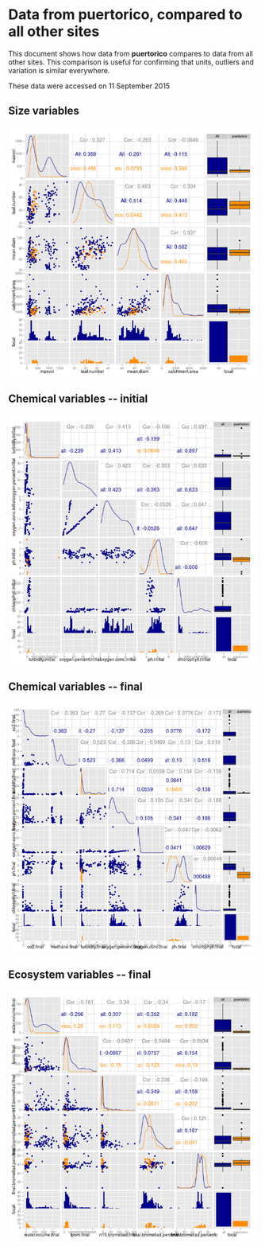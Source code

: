 # Data from puertorico, compared to all other sites

This document shows how data from **puertorico** compares to data from all other sites. This comparison is useful for confirming that units, outliers and variation is similar everywhere.

These data were accessed on 11 September 2015




## Size variables

![img](figure/size_pairs_puertorico.png)


## Chemical variables -- initial

![img](figure/chem_ini_pairs_puertorico.png)

## Chemical variables -- final

![img](figure/chem_fin_pairs_puertorico.png)

## Ecosystem variables -- final

![img](figure/ecos_fin_pairs_puertorico.png)


